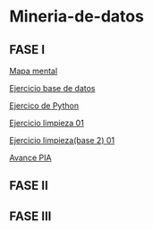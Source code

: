 # Mineria-de-datos

## FASE I
[Mapa mental](https://github.com/AranzaEsteban/Mineria-de-datos/blob/main/MapaMental_I.pdf)

[Ejercicio base de datos](https://github.com/AranzaEsteban/Mineria-de-datos/blob/main/Ej1_BasesDatos_Equipo_1.pdf)

[Ejercico de Python](https://github.com/AranzaEsteban/Mineria-de-datos/blob/main/Ejercicios%20de%20python.ipynb)

[Ejercicio limpieza 01](https://github.com/AranzaEsteban/Mineria-de-datos/blob/main/Ej_Limpieza_01.ipynb)

[Ejercicio limpieza(base 2) 01](https://github.com/AranzaEsteban/Mineria-de-datos/blob/main/Ej_Limpieza(base2)_01.ipynb)

[Avance PIA](https://github.com/AranzaEsteban/Mineria-de-datos/blob/main/Avance_PIA_Equipo1%20(1).ipynb)

## FASE II

## FASE III
